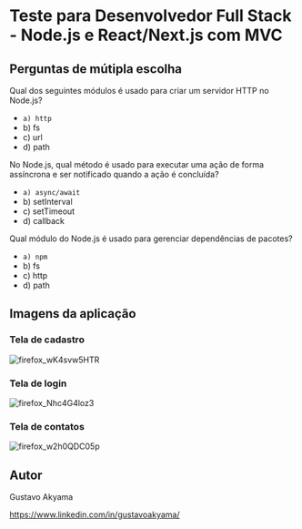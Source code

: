 # Teste para Desenvolvedor Full Stack - Node.js e React/Next.js com MVC

## Perguntas de mútipla escolha

Qual dos seguintes módulos é usado para criar um servidor HTTP no Node.js?

- `a) http`
- b) fs
- c) url
- d) path

No Node.js, qual método é usado para executar uma ação de forma assíncrona e ser notificado quando a ação é concluída?

- `a) async/await`
- b) setInterval
- c) setTimeout
- d) callback

Qual módulo do Node.js é usado para gerenciar dependências de pacotes?

- `a) npm`
- b) fs
- c) http
- d) path

## Imagens da aplicação

### Tela de cadastro

![firefox_wK4svw5HTR](https://github.com/GustavoAkyama/contact-list/assets/110904070/3cf7026c-2c4b-4dde-872e-58cd9526c26e)

### Tela de login

![firefox_Nhc4G4loz3](https://github.com/GustavoAkyama/contact-list/assets/110904070/2e85c18f-2625-41c5-99df-e07aeb82a905)

### Tela de contatos

![firefox_w2h0QDC05p](https://github.com/GustavoAkyama/contact-list/assets/110904070/7df9a177-58a0-40ca-bbc3-5b1d76c3d541)

## Autor

Gustavo Akyama

https://www.linkedin.com/in/gustavoakyama/
